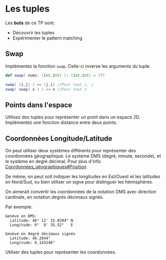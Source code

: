 # Les tuples

Les **buts** de ce TP sont:
  - Découvrir les tuples
  - Expérimenter le pattern matching

## Swap

Implémentez la fonction `swap`. Celle-ci inverse les arguments du tuple.

```scala
def swap( nums: (Int,Int) ): (Int,Int) = ???

swap( (i,j) ) == (j,i) //Pour tout i, j
swap( swap( x ) ) == x //Pour tout x
```
## Points dans l'espace

Utilisez des tuples pour représenter un point dans un espace 2D. 
Implémentez une fonction distance entre deux points.

## Coordonnées Longitude/Latitude

On peut utiliser deux systèmes différents pour représenter des coordonnées géographique. Le système DMS (degré, minute, seconde), et
le système en degré décimal. Pour plus d'info: [Coordonnées_géographiques#Position](https://fr.wikipedia.org/wiki/Coordonn%C3%A9es_g%C3%A9ographiques#Position).

De même, on peut soit indiquer les longitudes en Est/Ouest et les latitudes en Nord/Sud, ou bien utiliser un signe pour distinguer les hémisphères.

On aimerait convertir les coordonnées de la notation DMS avec direction cardinale, en notation degrés décimaux signés.

Par exemple: 

```
Genève en DMS:
  Latitude: 46° 12' 15.8394" N
  Longitude: 6°  8' 35.52"   E

Genève en degré décimaux signés
  Latitude: 46.2044°
  Longitude: 6.143246°
```

Utiliser des tuples pour représenter les coordonnées. 
